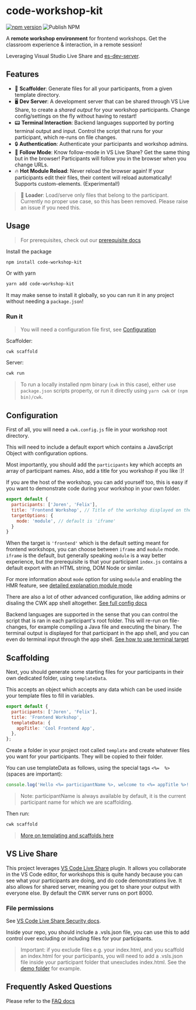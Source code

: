 # code-workshop-kit

[![npm version](https://badge.fury.io/js/code-workshop-kit.svg)](https://badge.fury.io/js/code-workshop-kit)
![Publish NPM](https://github.com/code-workshop-kit/cwk-frontend/workflows/Publish%20NPM/badge.svg)

A **remote workshop environment** for frontend workshops. Get the classroom experience & interaction, in a remote session!

Leveraging Visual Studio Live Share and [es-dev-server](https://www.npmjs.com/package/es-dev-server).

## Features

- 🔨 **Scaffolder**: Generate files for all your participants, from a given template directory.
- 🖥️ **Dev Server**: A development server that can be shared through VS Live Share, to create a *shared output* for your workshop participants. Change config/settings on the fly without having to restart!
- 📟 **Terminal Interaction**: Backend languages supported by porting terminal output and input. Control the script that runs for your participant, which re-runs on file changes.
- 🔒 **Authentication**: Authenticate your participants and workshop admins.
- 👀 **Follow Mode**: Know follow-mode in VS Live Share? Get the same thing but in the browser! Participants will follow you in the browser when you change URLs.
- 🔥 **Hot Module Reload**: Never reload the browser again! If your participants edit their files, their content will reload automatically! Supports custom-elements. (Experimental!)

> 🚧 **Loader**: Load/serve only files that belong to the participant. Currently no proper use case, so this has been removed. Please raise an issue if you need this.

## Usage

> For prerequisites, check out our [prerequisite docs](https://github.com/code-workshop-kit/cwk-frontend/blob/master/docs/prerequisites.md)

Install the package

```sh
npm install code-workshop-kit
```

Or with yarn

```sh
yarn add code-workshop-kit
```

It may make sense to install it globally, so you can run it in any project without needing a `package.json`!

### Run it

> You will need a configuration file first, see [Configuration](https://github.com/code-workshop-kit/cwk-frontend#configuration)

Scaffolder:

```sh
cwk scaffold
```

Server:

```sh
cwk run
```

> To run a locally installed npm binary (`cwk` in this case), either use `package.json` scripts property, or run it directly using `yarn cwk` or `(npm bin)/cwk`.

## Configuration

First of all, you will need a `cwk.config.js` file in your workshop root directory.

This will need to include a default export which contains a JavaScript Object with configuration options.

Most importantly, you should add the `participants` key which accepts an array of participant names. Also, add a title for you workshop if you like :)!

If you are the host of the workshop, you can add yourself too, this is easy if you want to demonstrate code during your workshop in your own folder.

```js
export default {
  participants: ['Joren', 'Felix'],
  title: 'Frontend Workshop', // Title of the workshop displayed on the main page when launching CWK
  targetOptions: {
    mode: 'module', // default is 'iframe'
  }
}
```

When the target is `'frontend'` which is the default setting meant for frontend workshops, you can choose between `iframe` and `module` mode. `iframe` is the default, but generally speaking `module` is a way better experience, but the prerequisite is that your participant `index.js` contains a default export with an HTML string, DOM Node or similar.

For more information about `mode` option for using `module` and enabling the HMR feature, see [detailed explanation module mode](https://github.com/code-workshop-kit/cwk-frontend/tree/master/docs/module-mode.md)

There are also a lot of other advanced configuration, like adding admins or disaling the CWK app shell altogether. [See full config docs](https://github.com/code-workshop-kit/cwk-frontend/tree/master/docs/config.md)

Backend languages are supported in the sense that you can control the script that is ran in each participant's root folder. This will re-run on file-changes, for example compiling a Java file and executing the binary. The terminal output is displayed for that participant in the app shell, and you can even do terminal input through the app shell. [See how to use terminal target](https://github.com/code-workshop-kit/cwk-frontend/tree/master/docs/terminal.md)

## Scaffolding

Next, you should generate some starting files for your participants in their own dedicated folder, using `templateData`.

This accepts an object which accepts any data which can be used inside your template files to fill in variables.

```js
export default {
  participants: ['Joren', 'Felix'],
  title: 'Frontend Workshop',
  templateData: {
    appTitle: 'Cool Frontend App',
  },
};
```

Create a folder in your project root called `template` and create whatever files you want for your participants. They will be copied to their folder.

You can use templateData as follows, using the special tags `<%=  %>` (spaces are important):

```js
console.log('Hello <%= participantName %>, welcome to <%= appTitle %>!');
```

> Note: participantName is always available by default, it is the current participant name for which we are scaffolding.

Then run:

```sh
cwk scaffold
```

> [More on templating and scaffolds here](https://github.com/code-workshop-kit/cwk-frontend/tree/master/docs/scaffold.md)

## VS Live Share

This project leverages [VS Code Live Share](https://marketplace.visualstudio.com/items?itemName=MS-vsliveshare.vsliveshare) plugin. It allows you collaborate in the VS Code editor, for workshops this is quite handy because you can see what your participants are doing, and do code demonstrations live. It also allows for shared server, meaning you get to share your output with everyone else. By default the CWK server runs on port 8000.

### File permissions

See [VS Code Live Share Security docs](https://docs.microsoft.com/en-us/visualstudio/liveshare/reference/security).

Inside your repo, you should include a .vsls.json file, you can use this to add control over excluding or including files for your participants.

> Important: if you exclude files e.g. your index.html, and you scaffold an index.html for your participants, you will need to add a .vsls.json file inside your participant folder that unexcludes index.html. See the [demo folder](https://github.com/code-workshop-kit/cwk-frontend/tree/master/demo/basic) for example.

## Frequently Asked Questions

Please refer to the [FAQ docs](https://github.com/code-workshop-kit/cwk-frontend/tree/master/docs/faq.md)